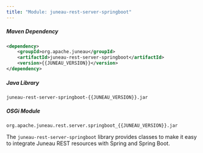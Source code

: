 ```yaml
---
title: "Module: juneau-rest-server-springboot"
---
```


##### Maven Dependency

```xml
<dependency>
    <groupId>org.apache.juneau</groupId>
    <artifactId>juneau-rest-server-springboot</artifactId>
    <version>{{JUNEAU_VERSION}}</version>
</dependency>
```

##### Java Library

```text
juneau-rest-server-springboot-{{JUNEAU_VERSION}}.jar
```

##### OSGi Module

```text
org.apache.juneau.rest.server.springboot_{{JUNEAU_VERSION}}.jar
```

The `juneau-rest-server-springboot` library provides classes to make it easy to integrate
Juneau REST resources with Spring and Spring Boot.
